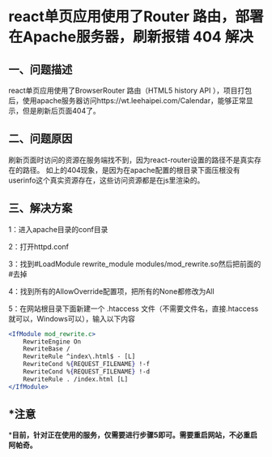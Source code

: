 # react单页应用使用了Router 路由，部署在Apache服务器，刷新报错 404 解决



## 一、问题描述

react单页应用使用了BrowserRouter 路由（HTML5 history API ），项目打包后，使用apache服务器访问https://wt.leehaipei.com/Calendar，能够正常显示，但是刷新后页面404了。



## 二、问题原因

刷新页面时访问的资源在服务端找不到，因为react-router设置的路径不是真实存在的路径。
如上的404现象，是因为在apache配置的根目录下面压根没有userinfo这个真实资源存在，这些访问资源都是在js里渲染的。



## 三、解决方案

1：进入apache目录的conf目录

2：打开httpd.conf

3：找到#LoadModule rewrite_module modules/mod_rewrite.so然后把前面的#去掉

4：找到所有的AllowOverride配置项，把所有的None都修改为All

5：在网站根目录下面新建一个 .htaccess 文件（不需要文件名，直接.htaccess 就可以，Windows可以），输入以下内容

```jsx
<IfModule mod_rewrite.c>
    RewriteEngine On
    RewriteBase /
    RewriteRule ^index\.html$ - [L]
    RewriteCond %{REQUEST_FILENAME} !-f
    RewriteCond %{REQUEST_FILENAME} !-d
    RewriteRule . /index.html [L]
</IfModule>
```



## *注意

***目前，针对正在使用的服务，仅需要进行步骤5即可。需要重启网站，不必重启阿帕奇。**